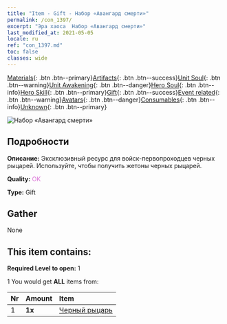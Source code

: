 ```yaml
---
title: "Item - Gift - Набор «Авангард смерти»"
permalink: /con_1397/
excerpt: "Эра хаоса  Набор «Авангард смерти»"
last_modified_at: 2021-05-05
locale: ru
ref: "con_1397.md"
toc: false
classes: wide
---
```

 [Materials](/ItemsRU/){: .btn .btn--primary}[Artifacts](/ItemsRU/Artifacts/){: .btn .btn--success}[Unit Soul](/ItemsRU/UnitSoul/){: .btn .btn--warning}[Unit Awakening](/ItemsRU/UnitAwakening/){: .btn .btn--danger}[Hero Soul](/ItemsRU/HeroSoul/){: .btn .btn--info}[Hero Skill](/ItemsRU/HeroSkill/){: .btn .btn--primary}[Gift](/ItemsRU/Gift/){: .btn .btn--success}[Event related](/ItemsRU/Events/){: .btn .btn--warning}[Avatars](/ItemsRU/Avatars/){: .btn .btn--danger}[Consumables](/ItemsRU/Consumables/){: .btn .btn--info}[Unknown](/ItemsRU/Unknown/){: .btn .btn--primary}

 ![Набор «Авангард смерти»](/images/t/i_907011.png)

## Подробности
 **Описание:** Эксклюзивный ресурс для войск-первопроходцев черных рыцарей. Используйте, чтобы получить жетоны черных рыцарей.

 **Quality:** <span style="color: #DA70D6">OK</span>

 **Type:** Gift

## Gather

  None

## This item contains:

 **Required Level to open:** 1

 1 You would get **ALL** items  from:

  | Nr | Amount |     Item    |
  |:---|:-------|:------------|
  | 1 |  **1x** | [Черный рыцарь](/ItemsRU/unt_213/) |  | 
